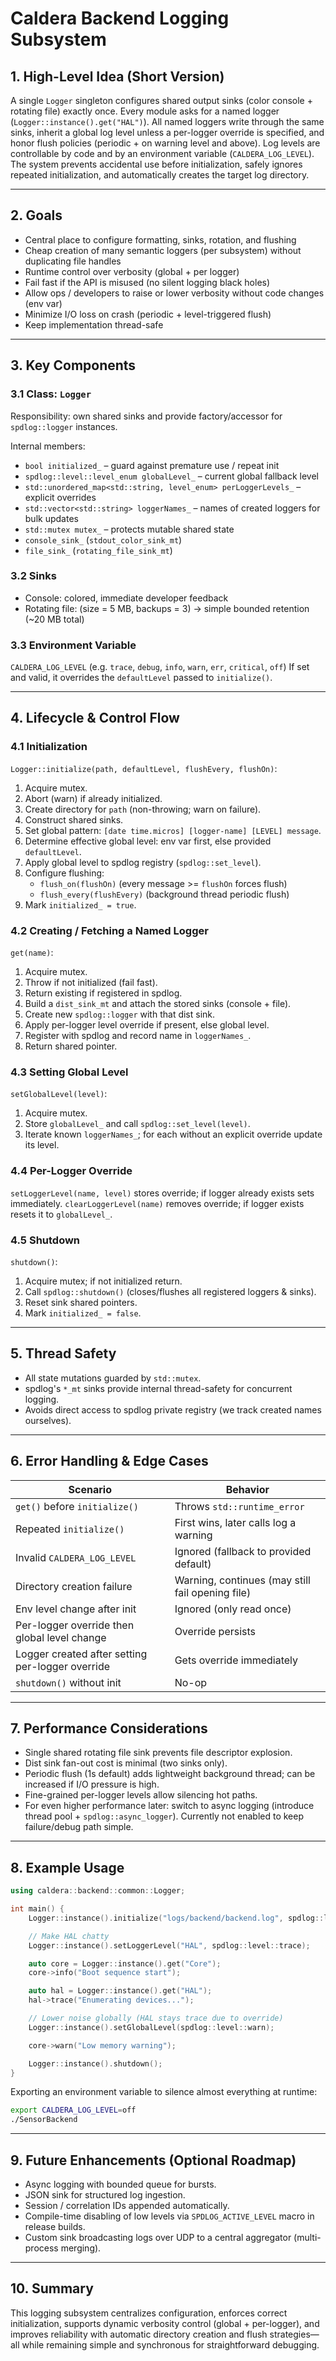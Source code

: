 # Caldera Backend Logging Subsystem

## 1. High-Level Idea (Short Version)
A single `Logger` singleton configures shared output sinks (color console + rotating file) exactly once. Every module asks for a named logger (`Logger::instance().get("HAL")`). All named loggers write through the same sinks, inherit a global log level unless a per-logger override is specified, and honor flush policies (periodic + on warning level and above). Log levels are controllable by code and by an environment variable (`CALDERA_LOG_LEVEL`). The system prevents accidental use before initialization, safely ignores repeated initialization, and automatically creates the target log directory.

---
## 2. Goals
- Central place to configure formatting, sinks, rotation, and flushing
- Cheap creation of many semantic loggers (per subsystem) without duplicating file handles
- Runtime control over verbosity (global + per logger)
- Fail fast if the API is misused (no silent logging black holes)
- Allow ops / developers to raise or lower verbosity without code changes (env var)
- Minimize I/O loss on crash (periodic + level-triggered flush)
- Keep implementation thread-safe

---
## 3. Key Components
### 3.1 Class: `Logger`
Responsibility: own shared sinks and provide factory/accessor for `spdlog::logger` instances.

Internal members:
- `bool initialized_` – guard against premature use / repeat init
- `spdlog::level::level_enum globalLevel_` – current global fallback level
- `std::unordered_map<std::string, level_enum> perLoggerLevels_` – explicit overrides
- `std::vector<std::string> loggerNames_` – names of created loggers for bulk updates
- `std::mutex mutex_` – protects mutable shared state
- `console_sink_` (`stdout_color_sink_mt`)
- `file_sink_` (`rotating_file_sink_mt`)

### 3.2 Sinks
- Console: colored, immediate developer feedback
- Rotating file: (size = 5 MB, backups = 3) -> simple bounded retention (~20 MB total)

### 3.3 Environment Variable
`CALDERA_LOG_LEVEL` (e.g. `trace`, `debug`, `info`, `warn`, `err`, `critical`, `off`)
If set and valid, it overrides the `defaultLevel` passed to `initialize()`.

---
## 4. Lifecycle & Control Flow
### 4.1 Initialization
`Logger::initialize(path, defaultLevel, flushEvery, flushOn)`:
1. Acquire mutex.
2. Abort (warn) if already initialized.
3. Create directory for `path` (non-throwing; warn on failure).
4. Construct shared sinks.
5. Set global pattern: `[date time.micros] [logger-name] [LEVEL] message`.
6. Determine effective global level: env var first, else provided `defaultLevel`.
7. Apply global level to spdlog registry (`spdlog::set_level`).
8. Configure flushing:
   - `flush_on(flushOn)` (every message >= `flushOn` forces flush)
   - `flush_every(flushEvery)` (background thread periodic flush)
9. Mark `initialized_ = true`.

### 4.2 Creating / Fetching a Named Logger
`get(name)`:
1. Acquire mutex.
2. Throw if not initialized (fail fast).
3. Return existing if registered in spdlog.
4. Build a `dist_sink_mt` and attach the stored sinks (console + file).
5. Create new `spdlog::logger` with that dist sink.
6. Apply per-logger level override if present, else global level.
7. Register with spdlog and record name in `loggerNames_`.
8. Return shared pointer.

### 4.3 Setting Global Level
`setGlobalLevel(level)`:
1. Acquire mutex.
2. Store `globalLevel_` and call `spdlog::set_level(level)`.
3. Iterate known `loggerNames_`; for each without an explicit override update its level.

### 4.4 Per-Logger Override
`setLoggerLevel(name, level)` stores override; if logger already exists sets immediately.
`clearLoggerLevel(name)` removes override; if logger exists resets it to `globalLevel_`.

### 4.5 Shutdown
`shutdown()`:
1. Acquire mutex; if not initialized return.
2. Call `spdlog::shutdown()` (closes/flushes all registered loggers & sinks).
3. Reset sink shared pointers.
4. Mark `initialized_ = false`.

---
## 5. Thread Safety
- All state mutations guarded by `std::mutex`.
- spdlog's `*_mt` sinks provide internal thread-safety for concurrent logging.
- Avoids direct access to spdlog private registry (we track created names ourselves).

---
## 6. Error Handling & Edge Cases
| Scenario | Behavior |
|----------|----------|
| `get()` before `initialize()` | Throws `std::runtime_error` |
| Repeated `initialize()` | First wins, later calls log a warning |
| Invalid `CALDERA_LOG_LEVEL` | Ignored (fallback to provided default) |
| Directory creation failure | Warning, continues (may still fail opening file) |
| Env level change after init | Ignored (only read once) |
| Per-logger override then global level change | Override persists |
| Logger created after setting per-logger override | Gets override immediately |
| `shutdown()` without init | No-op |

---
## 7. Performance Considerations
- Single shared rotating file sink prevents file descriptor explosion.
- Dist sink fan-out cost is minimal (two sinks only).
- Periodic flush (1s default) adds lightweight background thread; can be increased if I/O pressure is high.
- Fine-grained per-logger levels allow silencing hot paths.
- For even higher performance later: switch to async logging (introduce thread pool + `spdlog::async_logger`). Currently not enabled to keep failure/debug path simple.

---
## 8. Example Usage
```cpp
using caldera::backend::common::Logger;

int main() {
    Logger::instance().initialize("logs/backend/backend.log", spdlog::level::info);

    // Make HAL chatty
    Logger::instance().setLoggerLevel("HAL", spdlog::level::trace);

    auto core = Logger::instance().get("Core");
    core->info("Boot sequence start");

    auto hal = Logger::instance().get("HAL");
    hal->trace("Enumerating devices...");

    // Lower noise globally (HAL stays trace due to override)
    Logger::instance().setGlobalLevel(spdlog::level::warn);

    core->warn("Low memory warning");

    Logger::instance().shutdown();
}
```

Exporting an environment variable to silence almost everything at runtime:
```bash
export CALDERA_LOG_LEVEL=off
./SensorBackend
```

---
## 9. Future Enhancements (Optional Roadmap)
- Async logging with bounded queue for bursts.
- JSON sink for structured log ingestion.
- Session / correlation IDs appended automatically.
- Compile-time disabling of low levels via `SPDLOG_ACTIVE_LEVEL` macro in release builds.
- Custom sink broadcasting logs over UDP to a central aggregator (multi-process merging).

---
## 10. Summary
This logging subsystem centralizes configuration, enforces correct initialization, supports dynamic verbosity control (global + per-logger), and improves reliability with automatic directory creation and flush strategies—all while remaining simple and synchronous for straightforward debugging.
